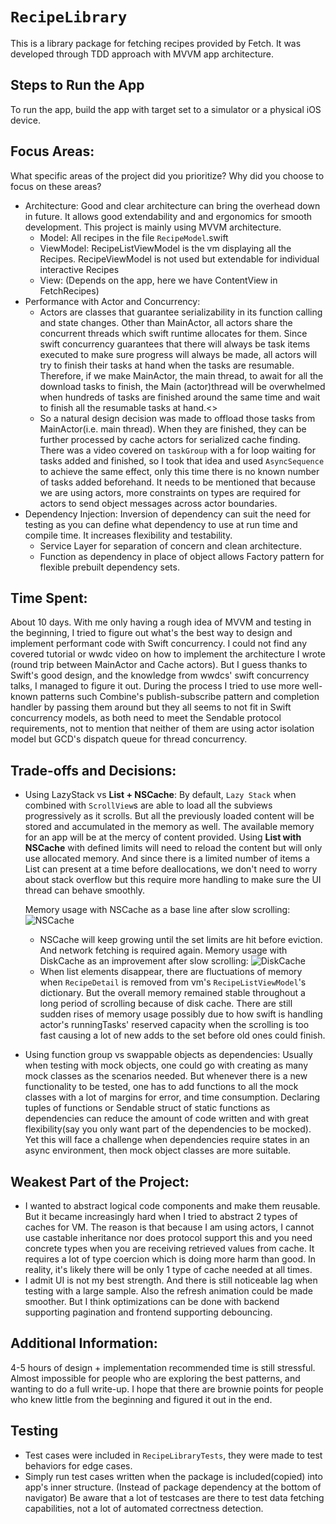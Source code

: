 # ``RecipeLibrary``
This is a library package for fetching recipes provided by Fetch. It was developed through TDD approach with MVVM app architecture.
## Steps to Run the App
To run the app, build the app with target set to a simulator or a physical iOS device.

## Focus Areas:
What specific areas of the project did you prioritize? Why did you choose to focus on these areas?
- Architecture: Good and clear architecture can bring the overhead down in future. It allows good extendability and and ergonomics for smooth development. This project is mainly using MVVM architecture. 
    - Model: 
        All recipes in the file ``RecipeModel``.swift
    - ViewModel: 
        RecipeListViewModel is the vm displaying all the  Recipes.
        RecipeViewModel is not used but extendable for individual interactive Recipes
    - View: (Depends on the app, here we have ContentView in FetchRecipes)
- Performance with Actor and Concurrency:
    - Actors are classes that guarantee serializability in its function calling and state changes. Other than MainActor, all actors share the concurrent threads which swift runtime allocates for them. Since swift concurrency guarantees that there will always be task items executed to make sure progress will always be made, all actors will try to finish their tasks at hand when the tasks are resumable. Therefore, if we make MainActor, the main thread, to await for all the download tasks to finish, the Main (actor)thread will be overwhelmed when hundreds of tasks are finished around the same time and wait to finish all the resumable tasks at hand.<>
    - So a natural design decision was made to offload those tasks from MainActor(i.e. main thread). When they are finished, they can be further processed by cache actors for serialized cache finding. There was a video covered on ``taskGroup`` with a for loop waiting for tasks added and finished, so I took that idea and used ``AsyncSequence`` to achieve the same effect, only this time there is no known number of tasks added beforehand. 
        It needs to be mentioned that because we are using actors, more constraints on types are required for actors to send object messages across actor boundaries.
- Dependency Injection: Inversion of dependency can suit the need for testing as you can define what dependency to use at run time and compile time. It increases flexibility and testability.
    - Service Layer for separation of concern and clean architecture.
    - Function as dependency in place of object allows Factory pattern for flexible prebuilt dependency sets.
## Time Spent:
About 10 days. With me only having  a rough idea of MVVM and testing in the beginning, I tried to figure out what's the best way to design and implement performant code with Swift concurrency. I could not find any covered tutorial or wwdc video on how to implement the architecture I wrote (round trip between MainActor and Cache actors). But I guess thanks to Swift's good design, and the knowledge from wwdcs' swift concurrency talks, I managed to figure it out. During the process I tried to use more well-known patterns such Combine's publish-subscribe pattern and completion handler by passing them around but they all seems to not fit in Swift concurrency models, as both need to meet the Sendable protocol requirements, not to mention that neither of them are using actor isolation model but GCD's dispatch queue for thread concurrency.
## Trade-offs and Decisions:
- Using LazyStack vs **List + NSCache**: By default, ``Lazy Stack`` when combined with ``ScrollView``s are able to load all the subviews progressively as it scrolls. But all the previously loaded content will be stored and accumulated in the memory as well. The available memory for an app will be at the mercy of content provided. Using **List with NSCache** with defined limits will need to reload the content but will only use allocated memory.  And since there is a limited number of items a List can present at a time before deallocations, we don't need to worry about stack overflow but this require more handling to make sure the UI thread can behave smoothly. <br>
    
    Memory usage with NSCache as a base line after slow scrolling:
    ![NSCache](NSCache)
    - NSCache will keep growing until the set limits are hit before eviction. And network fetching is required again.
    Memory usage with DiskCache as an improvement after slow scrolling:
    ![DiskCache](DiskCache)
    -  When list elements disappear, there are fluctuations of memory when ``RecipeDetail`` is removed from vm's ``RecipeListViewModel``'s dictionary. But the overall memory remained stable throughout a long period of scrolling because of disk cache. There are still  sudden rises of memory usage possibly due to how swift is handling actor's runningTasks' reserved capacity when the scrolling is too fast causing a lot of new adds to the set before old ones could finish. 
    
    
- Using function group vs swappable objects as dependencies: Usually when testing with mock objects, one could go with creating as many mock classes as the scenarios needed. But whenever there is a new functionality to be tested, one has to add functions to all the mock classes with a lot of margins for error, and time consumption. Declaring tuples of functions or Sendable struct of static functions as dependencies can reduce the amount of code written and with great flexibility(say you only want part of the dependencies to be mocked). Yet this will face a challenge when dependencies require states in an async environment, then mock object classes are more suitable.
## Weakest Part of the Project: 
- I wanted to abstract logical code components and make them reusable. But it became increasingly hard when I tried to abstract 2 types of caches for VM. The reason is that because I am using actors, I cannot use castable inheritance nor does protocol  support this and you need concrete types when you are receiving retrieved values from cache. It requires a lot of type coercion which is doing more harm than good. In reality, it's likely there will be only 1 type of cache needed at all times.
- I admit UI is not my best strength. And there is still noticeable lag when testing with a large sample. Also the refresh animation could be made smoother. But I think optimizations can be done with backend supporting pagination and frontend supporting debouncing. 
## Additional Information:
4-5 hours of design + implementation recommended time is still stressful. Almost impossible for people who are exploring the best patterns, and wanting to do a full write-up. I hope that there are brownie points for people who knew little from the beginning and figured it out in the end. 
## Testing 
- Test cases were included in ``RecipeLibraryTests``, they were made to test behaviors for edge cases.
- Simply run test cases written when the package is included(copied) into app's inner structure. (Instead of package dependency at the bottom of navigator) Be aware that a lot of testcases are there to test data fetching capabilities, not a lot of automated correctness detection.

